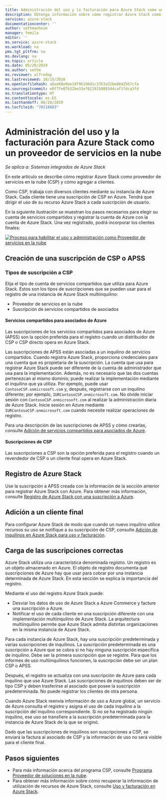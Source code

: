 ```yaml
---
title: Administración del uso y la facturación para Azure Stack como un proveedor de servicios en la nube | Microsoft Docs
description: Obtenga información sobre cómo registrar Azure Stack como proveedor en la nube (CSP) y cómo agregar clientes para la facturación.
services: azure-stack
documentationcenter: ''
author: sethmanheim
manager: femila
editor: ''
ms.service: azure-stack
ms.workload: na
pms.tgt_pltfrm: na
ms.devlang: na
ms.topic: article
ms.date: 05/20/2019
ms.author: sethm
ms.reviewer: alfredop
ms.lastreviewed: 10/15/2018
ms.openlocfilehash: a8ae60e9ee19f96196d1c3763a32be0842567c7a
ms.sourcegitcommit: e8f7fe07b32be33ef621915089344caf1fdca3fd
ms.translationtype: HT
ms.contentlocale: es-ES
ms.lasthandoff: 08/28/2019
ms.locfileid: "70118683"
---
```

# <a name="manage-usage-and-billing-for-azure-stack-as-a-cloud-service-provider"></a>Administración del uso y la facturación para Azure Stack como un proveedor de servicios en la nube

*Se aplica a: Sistemas integrados de Azure Stack*

En este artículo se describe cómo registrar Azure Stack como proveedor de servicios en la nube (CSP) y cómo agregar a clientes.

Como CSP, trabaja con diversos clientes mediante su instancia de Azure Stack. Cada cliente tiene una suscripción de CSP en Azure. Tendrá que dirigir el uso de su recurso Azure Stack a cada suscripción de usuario.

En la siguiente ilustración se muestran los pasos necesarios para elegir su cuenta de servicios compartidos y registrar la cuenta de Azure con la cuenta de Azure Stack. Una vez registrado, podrá incorporar los clientes finales:

[![Proceso para habilitar el uso y administración como Proveedor de servicios en la nube](media/azure-stack-add-manage-billing-as-a-csp/process-add-useage-as-a-csp.png "Process for enabling usage and management as a Cloud Service Provider")](media/azure-stack-add-manage-billing-as-a-csp/process-add-useage-as-a-csp.png#lightbox)

## <a name="create-a-csp-or-apss-subscription"></a>Creación de una suscripción de CSP o APSS

### <a name="csp-subscription-types"></a>Tipos de suscripción a CSP

Elija el tipo de cuenta de servicios compartidos que utiliza para Azure Stack. Estos son los tipos de suscripciones que se pueden usar para el registro de una instancia de Azure Stack multiinquilino:

- Proveedor de servicios en la nube
- Suscripción de servicios compartidos de asociados

#### <a name="azure-partner-shared-services"></a>Servicios compartidos para asociados de Azure

Las suscripciones de los servicios compartidos para asociados de Azure (APSS) son la opción preferida para el registro cuando un distribuidor de CSP o CSP directo opera en Azure Stack.

Las suscripciones de APSS están asociadas a un inquilino de servicios compartidos. Cuando registra Azure Stack, proporciona credenciales para una cuenta que es propietaria de la suscripción. La cuenta que usa para registrar Azure Stack puede ser diferente de la cuenta de administrador que usa para la implementación. Además, no es necesario que las dos cuentas pertenezcan al mismo dominio; puede realizar la implementación mediante el inquilino que ya utiliza. Por ejemplo, puede usar `ContosoCSP.onmicrosoft.com` y, después, registrarse con un inquilino diferente; por ejemplo, `IURContosoCSP.onmicrosoft.com`. No olvide iniciar sesión con `ContosoCSP.onmicrosoft.com` al realizar la administración diaria de Azure Stack. Inicie sesión en Azure mediante `IURContosoCSP.onmicrosoft.com` cuando necesite realizar operaciones de registro.

Para una descripción de las suscripciones de APSS y cómo crearlas, consulte [Adición de servicios compartidos para asociados de Azure](/partner-center/shared-services).

#### <a name="csp-subscriptions"></a>Suscripciones de CSP

Las suscripciones a CSP son la opción preferida para el registro cuando un revendedor de CSP o un cliente final opera en Azure Stack.

## <a name="register-azure-stack"></a>Registro de Azure Stack

Use la suscripción a APSS creada con la información de la sección anterior para registrar Azure Stack con Azure. Para obtener más información, consulte [Registro de Azure Stack con una suscripción a Azure](azure-stack-registration.md).

## <a name="add-end-customer"></a>Adición a un cliente final

Para configurar Azure Stack de modo que cuando un nuevo inquilino utilice recursos su uso se notifique a su suscripción de CSP, consulte [Adición de inquilinos en Azure Stack para uso y facturación](azure-stack-csp-howto-register-tenants.md).

## <a name="charge-the-right-subscriptions"></a>Carga de las suscripciones correctas

Azure Stack utiliza una característica denominada *registro*. Un registro es un objeto almacenado en Azure. El objeto de registro documenta qué suscripciones de Azure hay que usar para cobrar por una instancia determinada de Azure Stack. En esta sección se explica la importancia del registro.

Mediante el uso del registro Azure Stack puede:

- Desviar los datos de uso de Azure Stack a Azure Commerce y facture una suscripción a Azure.
- Notificar el uso de cada cliente en una suscripción diferente con una implementación multiinquilino de Azure Stack. La arquitectura multiinquilino permite que Azure Stack admita distintas organizaciones en la misma instancia de Azure Stack.

Para cada instancia de Azure Stack, hay una suscripción predeterminada y varias suscripciones de inquilinos. La suscripción predeterminada es una suscripción a Azure que se cobra si no hay ninguna suscripción específica de inquilino. Debe ser la primera suscripción que se registre. Para que los informes de uso multiinquilinos funcionen, la suscripción debe ser un plan CSP o APSS.

Después, el registro se actualiza con una suscripción de Azure para cada inquilino que use Azure Stack. Las suscripciones de inquilinos deben ser de tipo CSP y deben trasferirse al asociado que posee la suscripción predeterminada. No puede registrar los clientes de otra persona.

Cuando Azure Stack reenvía información de uso a Azure global, un servicio de Azure consulta el registro y asigna el uso de cada inquilino a la suscripción del inquilino correspondiente. Si no se ha registrado ningún inquilino, ese uso se transfiere a la suscripción predeterminada para la instancia de Azure Stack de la que se originó.

Dado que las suscripciones de inquilinos son suscripciones a CSP, se enviará la factura al asociado de CSP y la información de uso no será visible para el cliente final.

## <a name="next-steps"></a>Pasos siguientes

- Para más información acerca del programa CSP, consulte [Programa Proveedor de soluciones en la nube](https://partner.microsoft.com/solutions/microsoft-cloud-solutions).
- Para obtener más información sobre cómo recuperar la información de utilización de recursos de Azure Stack, consulte [Uso y facturación en Azure Stack](azure-stack-billing-and-chargeback.md).
